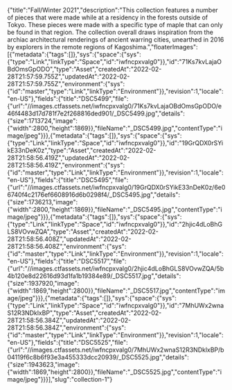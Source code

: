 {"title":"Fall/Winter 2021","description":"This collection features a number of pieces that were made while at a residency in the forests outside of Tokyo. These pieces were made with a specific type of maple that can only be found in that region. The collection overall draws inspiration from the archiac architectural renderings of ancient warring cities, unearthed in 2016 by explorers in the remote regions of Kagoshima.","floaterImages":[{"metadata":{"tags":[]},"sys":{"space":{"sys":{"type":"Link","linkType":"Space","id":"iwfncpxvalg0"}},"id":"71Ks7kvLajaOBdOmsGpODO","type":"Asset","createdAt":"2022-02-28T21:57:59.755Z","updatedAt":"2022-02-28T21:57:59.755Z","environment":{"sys":{"id":"master","type":"Link","linkType":"Environment"}},"revision":1,"locale":"en-US"},"fields":{"title":"DSC5499","file":{"url":"//images.ctfassets.net/iwfncpxvalg0/71Ks7kvLajaOBdOmsGpODO/e46f4483d17d781f7e2f268816ded901/_DSC5499.jpg","details":{"size":1713724,"image":{"width":2800,"height":1869}},"fileName":"_DSC5499.jpg","contentType":"image/jpeg"}}},{"metadata":{"tags":[]},"sys":{"space":{"sys":{"type":"Link","linkType":"Space","id":"iwfncpxvalg0"}},"id":"19GrQDX0rSYikE33nDeK0z","type":"Asset","createdAt":"2022-02-28T21:58:56.419Z","updatedAt":"2022-02-28T21:58:56.419Z","environment":{"sys":{"id":"master","type":"Link","linkType":"Environment"}},"revision":1,"locale":"en-US"},"fields":{"title":"DSC5495","file":{"url":"//images.ctfassets.net/iwfncpxvalg0/19GrQDX0rSYikE33nDeK0z/6e06740f4c2176ef6608916d6b0298f4/_DSC5495.jpg","details":{"size":1736213,"image":{"width":2800,"height":1869}},"fileName":"_DSC5495.jpg","contentType":"image/jpeg"}}},{"metadata":{"tags":[]},"sys":{"space":{"sys":{"type":"Link","linkType":"Space","id":"iwfncpxvalg0"}},"id":"2hjic4dLoBhGLS8VOvwZQA","type":"Asset","createdAt":"2022-02-28T21:58:56.408Z","updatedAt":"2022-02-28T21:58:56.408Z","environment":{"sys":{"id":"master","type":"Link","linkType":"Environment"}},"revision":1,"locale":"en-US"},"fields":{"title":"DSC5517","file":{"url":"//images.ctfassets.net/iwfncpxvalg0/2hjic4dLoBhGLS8VOvwZQA/5b4b120e8d22616d93d1fa1b19384e89/_DSC5517.jpg","details":{"size":1937920,"image":{"width":1869,"height":2800}},"fileName":"_DSC5517.jpg","contentType":"image/jpeg"}}},{"metadata":{"tags":[]},"sys":{"space":{"sys":{"type":"Link","linkType":"Space","id":"iwfncpxvalg0"}},"id":"7MhUWx2wnaS12R3NDklxBP","type":"Asset","createdAt":"2022-02-28T21:58:56.384Z","updatedAt":"2022-02-28T21:58:56.384Z","environment":{"sys":{"id":"master","type":"Link","linkType":"Environment"}},"revision":1,"locale":"en-US"},"fields":{"title":"DSC5525","file":{"url":"//images.ctfassets.net/iwfncpxvalg0/7MhUWx2wnaS12R3NDklxBP/b04119f6c8b6f93e3a455333dcc20939/_DSC5525.jpg","details":{"size":1943623,"image":{"width":1869,"height":2800}},"fileName":"_DSC5525.jpg","contentType":"image/jpeg"}}}],"slug":"collection-1"}